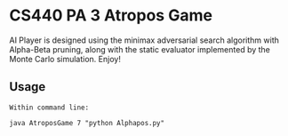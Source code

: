 # CS440 PA 3 Atropos Game
AI Player is designed using the minimax adversarial search algorithm with Alpha-Beta pruning, along with the static evaluator implemented by the Monte Carlo simulation. Enjoy!   

## Usage

    Within command line: 

    java AtroposGame 7 "python Alphapos.py"
